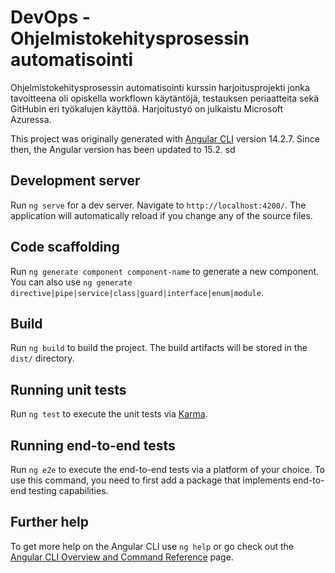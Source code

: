# DevOps - Ohjelmistokehitysprosessin automatisointi

Ohjelmistokehitysprosessin automatisointi kurssin harjoitusprojekti jonka tavoitteena oli opiskella workflown käytäntöjä, testauksen periaatteita sekä GitHubin eri työkalujen käyttöä.
Harjoitustyö on julkaistu Microsoft Azuressa.

This project was originally generated with [Angular CLI](https://github.com/angular/angular-cli) version 14.2.7.
Since then, the Angular version has been updated to 15.2. sd

## Development server

Run `ng serve` for a dev server. Navigate to `http://localhost:4200/`. The application will automatically reload if you change any of the source files.

## Code scaffolding

Run `ng generate component component-name` to generate a new component. You can also use `ng generate directive|pipe|service|class|guard|interface|enum|module`.

## Build

Run `ng build` to build the project. The build artifacts will be stored in the `dist/` directory.

## Running unit tests

Run `ng test` to execute the unit tests via [Karma](https://karma-runner.github.io).

## Running end-to-end tests

Run `ng e2e` to execute the end-to-end tests via a platform of your choice. To use this command, you need to first add a package that implements end-to-end testing capabilities.

## Further help

To get more help on the Angular CLI use `ng help` or go check out the [Angular CLI Overview and Command Reference](https://angular.io/cli) page.
